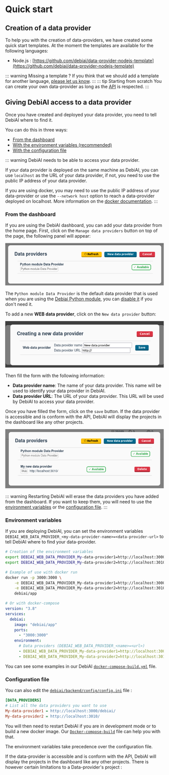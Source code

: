 # Quick start

## Creation of a data provider

To help you with the creation of data-providers, we have created some quick start templates. At the moment the templates are available for the following languages:

- Node.js : [https://github.com/debiai/data-provider-nodejs-template](https://github.com/debiai/data-provider-nodejs-template)

::: warning Missing a template ?
If you think that we should add a template for another language, [please let us know](https://github.com/debiai/data-provider-nodejs-template/issues/new).
:::
::: tip Starting from scratch
You can create your own data-provider as long as the [API](https://petstore.swagger.io/?url=https://raw.githubusercontent.com/debiai/data-provider-nodejs-template/main/data-provider-API.yaml) is respected.
:::

## Giving DebiAI access to a data provider

Once you have created and deployed your data provider, you need to tell DebiAI where to find it.

You can do this in three ways:

- [From the dashboard](#from-the-dashboard)
- [With the environment variables (recommended)](#environment-variables)
- [With the configuration file](#configuration-file)

::: warning
DebiAI needs to be able to access your data provider.

If your data provider is deployed on the same machine as DebiAI, you can use `localhost` as the URL of your data provider, if not, you need to use the public IP address of your data provider.

If you are using docker, you may need to use the public IP address of your data-provider or use the `--network host` option to reach a data-provider deployed on localhost.
More information on the [docker documentation](https://docs.docker.com/network/host/).
:::

### From the dashboard

If you are using the DebiAI dashboard, you can add your data provider from the home page. First, click on the `Manage data providers` button on top of the page, the following panel will appear:

![Add data provider](./data-provider-manager.png)

The `Python module Data Provider` is the default data provider that is used when you are using the [Debiai Python module](../pythonModule/README.md), you can [disable it](../pythonModule/quickStart.md#disabling-the-debiai-module-data-provider) if you don't need it.

To add a new **WEB data provider**, click on the `New data provider` button:

![Add data provider](./data-provider-manager-new-data-provider.png)

Then fill the form with the following information:

- **Data provider name**: The name of your data provider. This name will be used to identify your data provider in DebiAI.
- **Data provider URL**: The URL of your data provider. This URL will be used by DebiAI to access your data provider.

Once you have filled the form, click on the `save` button. If the data provider is accessible and is conform with the API, DebiAI will display the projects in the dashboard like any other projects.

![Add data provider](./data-provider-manager-data-provider-added.png)

::: warning
Restarting DebiAI will erase the data providers you have added from the dashboard. If you want to keep them, you will need to use the [environment variables](#environment-variables) or the [configuration file](#configuration-file).
:::

### Environment variables

If you are deploying DebiAI, you can set the environment variables `DEBIAI_WEB_DATA_PROVIDER_<my-data-provider-name>=<data-provider-url>` to tell DebiAI where to find your data-provider.

```bash
# Creation of the environment variables
export DEBIAI_WEB_DATA_PROVIDER_My-data-provider1=http://localhost:3000/debiai
export DEBIAI_WEB_DATA_PROVIDER_My-data-provider2=http://localhost:3010/
```

```bash
# Example of use with docker run
docker run -p 3000:3000 \
    -e DEBIAI_WEB_DATA_PROVIDER_My-data-provider1=http://localhost:3000/debiai \
    -e DEBIAI_WEB_DATA_PROVIDER_My-data-provider2=http://localhost:3010/ \
    debiai/app
```

```yaml
# Or with docker-compose
version: "3.8"
services:
  debiai:
    image: "debiai/app"
    ports:
      - "3000:3000"
    environment:
      # Data providers (DEBIAI_WEB_DATA_PROVIDER_<name>=<url>)
      - DEBIAI_WEB_DATA_PROVIDER_My-data-provider1=http://localhost:3000/debiai\
      - DEBIAI_WEB_DATA_PROVIDER_My-data-provider2=http://localhost:3010/
```

You can see some examples in our DebiAI [`docker-compose-build.yml`](https://github.com/debiai/debiai/blob/main/docker-compose-build.yml) file.

### Configuration file

You can also edit the [`debiai/backend/config/config.ini`](https://github.com/debiai/debiai/blob/main/backend/config/config.ini) file :

```ini
[DATA_PROVIDERS]
# List all the data providers you want to use
My-data-provider1 = http://localhost:3000/debiai/
My-data-provider2 = http://localhost:3010/
```

You will then need to restart DebiAI if you are in development mode or to build a new docker image. Our [`Docker-compose-build`](https://github.com/debiai/debiai/blob/main/docker-compose-build.yml) file can help you with that.

The environment variables take precedence over the configuration file.

If the data-provider is accessible and is conform with the API, DebiAI will display the projects in the dashboard like any other projects. There is however certain limitations to a Data-provider's project :
